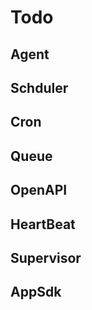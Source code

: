 # Todo

## Agent

## Schduler

## Cron

## Queue

## OpenAPI

## HeartBeat

## Supervisor

## AppSdk






